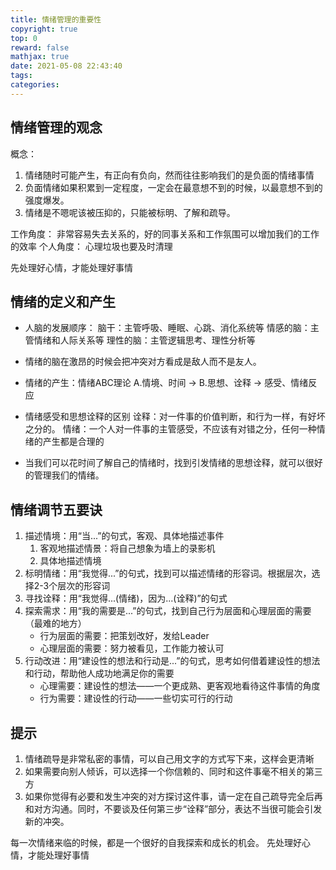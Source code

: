 ```yaml
---
title: 情绪管理的重要性
copyright: true
top: 0
reward: false
mathjax: true
date: 2021-05-08 22:43:40
tags:
categories:
---
```


## 情绪管理的观念

概念：
1. 情绪随时可能产生，有正向有负向，然而往往影响我们的是负面的情绪事情
2. 负面情绪如果积累到一定程度，一定会在最意想不到的时候，以最意想不到的强度爆发。
3. 情绪是不嗯呢该被压抑的，只能被标明、了解和疏导。

工作角度：
非常容易失去关系的，好的同事关系和工作氛围可以增加我们的工作的效率
个人角度：
心理垃圾也要及时清理

先处理好心情，才能处理好事情

## 情绪的定义和产生

- 人脑的发展顺序：
脑干：主管呼吸、睡眠、心跳、消化系统等
情感的脑：主管情绪和人际关系等
理性的脑：主管逻辑思考、理性分析等
- 情绪的脑在激昂的时候会把冲突对方看成是敌人而不是友人。
- 情绪的产生：情绪ABC理论
A.情境、时间  ->  B.思想、诠释  -> 感受、情绪反应
- 情绪感受和思想诠释的区别
诠释：对一件事的价值判断，和行为一样，有好坏之分的。
情绪：一个人对一件事的主管感受，不应该有对错之分，任何一种情绪的产生都是合理的

- 当我们可以花时间了解自己的情绪时，找到引发情绪的思想诠释，就可以很好的管理我们的情绪。

## 情绪调节五要诀

1. 描述情境：用“当...”的句式，客观、具体地描述事件
    1) 客观地描述情景：将自己想象为墙上的录影机
    2) 具体地描述情境
2. 标明情绪：用“我觉得...”的句式，找到可以描述情绪的形容词。根据层次，选择2-3个层次的形容词
3. 寻找诠释：用“我觉得...(情绪)，因为...(诠释)”的句式
4. 探索需求：用“我的需要是...”的句式，找到自己行为层面和心理层面的需要（最难的地方）
    - 行为层面的需要：把策划改好，发给Leader
    - 心理层面的需要：努力被看见，工作能力被认可
5. 行动改进：用“建设性的想法和行动是...”的句式，思考如何借着建设性的想法和行动，帮助他人成功地满足你的需要
    - 心理需要：建设性的想法——一个更成熟、更客观地看待这件事情的角度
    - 行为需要：建设性的行动——一些切实可行的行动

## 提示

1. 情绪疏导是非常私密的事情，可以自己用文字的方式写下来，这样会更清晰
2. 如果需要向别人倾诉，可以选择一个你信赖的、同时和这件事毫不相关的第三方
3. 如果你觉得有必要和发生冲突的对方探讨这件事，请一定在自己疏导完全后再和对方沟通。同时，不要谈及任何第三步“诠释”部分，表达不当很可能会引发新的冲突。

每一次情绪来临的时候，都是一个很好的自我探索和成长的机会。
先处理好心情，才能处理好事情